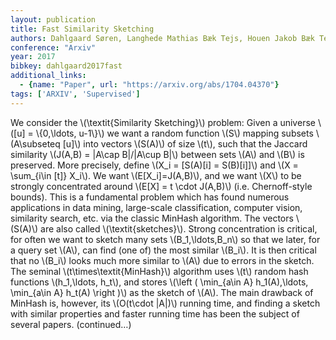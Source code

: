 ```yaml
---
layout: publication
title: Fast Similarity Sketching
authors: Dahlgaard Søren, Langhede Mathias Bæk Tejs, Houen Jakob Bæk Tejs, Thorup Mikkel
conference: "Arxiv"
year: 2017
bibkey: dahlgaard2017fast
additional_links:
  - {name: "Paper", url: "https://arxiv.org/abs/1704.04370"}
tags: ['ARXIV', 'Supervised']
---
```

<p>We consider the <span class="math inline">\(\textit{Similarity
Sketching}\)</span> problem: Given a universe <span
class="math inline">\([u] = \{0,\ldots, u-1\}\)</span> we want a random
function <span class="math inline">\(S\)</span> mapping subsets <span
class="math inline">\(A\subseteq [u]\)</span> into vectors <span
class="math inline">\(S(A)\)</span> of size <span
class="math inline">\(t\)</span>, such that the Jaccard similarity <span
class="math inline">\(J(A,B) = |A\cap B|/|A\cup B|\)</span> between sets
<span class="math inline">\(A\)</span> and <span
class="math inline">\(B\)</span> is preserved. More precisely, define
<span class="math inline">\(X_i = [S(A)[i] =
  S(B)[i]]\)</span> and <span class="math inline">\(X = \sum_{i\in [t]}
X_i\)</span>. We want <span
class="math inline">\(E[X_i]=J(A,B)\)</span>, and we want <span
class="math inline">\(X\)</span> to be strongly concentrated around
<span class="math inline">\(E[X] = t \cdot J(A,B)\)</span> (i.e.
Chernoff-style bounds). This is a fundamental problem which has found
numerous applications in data mining, large-scale classification,
computer vision, similarity search, etc. via the classic MinHash
algorithm. The vectors <span class="math inline">\(S(A)\)</span> are
also called <span class="math inline">\(\textit{sketches}\)</span>.
Strong concentration is critical, for often we want to sketch many sets
<span class="math inline">\(B_1,\ldots,B_n\)</span> so that we later,
for a query set <span class="math inline">\(A\)</span>, can find (one
of) the most similar <span class="math inline">\(B_i\)</span>. It is
then critical that no <span class="math inline">\(B_i\)</span> looks
much more similar to <span class="math inline">\(A\)</span> due to
errors in the sketch. The seminal <span
class="math inline">\(t\times\textit{MinHash}\)</span> algorithm uses
<span class="math inline">\(t\)</span> random hash functions <span
class="math inline">\(h_1,\ldots, h_t\)</span>, and stores <span
class="math inline">\(\left ( \min_{a\in A} h_1(A),\ldots,
\min_{a\in A} h_t(A) \right )\)</span> as the sketch of <span
class="math inline">\(A\)</span>. The main drawback of MinHash is,
however, its <span class="math inline">\(O(t\cdot |A|)\)</span> running
time, and finding a sketch with similar properties and faster running
time has been the subject of several papers. (continued…)</p>
